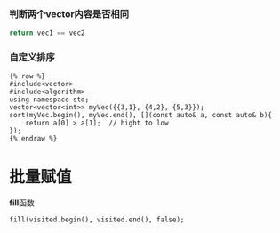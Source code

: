### 判断两个vector内容是否相同

```c++
return vec1 == vec2
```

### 自定义排序

```
{% raw %}
#include<vector>
#include<algorithm>
using namespace std;
vector<vector<int>> myVec({{3,1}, {4,2}, {5,3}});
sort(myVec.begin(), myVec.end(), [](const auto& a, const auto& b){
	return a[0] > a[1];  // hight to low
});
{% endraw %}
```

# 批量赋值

**fill**函数

```
fill(visited.begin(), visited.end(), false);
```

